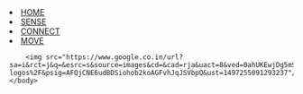<!DOCTYPE html>
<html>
    <head>
        <title>Your Partner in Smart Solutions.</title>
    </head>
    <link rel="stylesheet" href="https://www.w3schools.com/w3css/4/w3.css">
    <link href="/style.css" type="txt/css" rel="stylesheet">
    <body>
     <div   >
  <li id="taskbar">
      <a href="#">HOME</a>
  </li>
  <li id="taskbar">
 <a href="#">SENSE</a>
  </li>
<li id="taskbar">
    <a href="#">CONNECT</a>
</li>
<li id="taskbar">
    <a href="#">MOVE</a>
</li>

</div>
   
        
        <img src="https://www.google.co.in/url?sa=i&rct=j&q=&esrc=s&source=images&cd=&cad=rja&uact=8&ved=0ahUKEwjDg5mSrLXUAhVBLY8KHcWLAvgQjRwIBw&url=https%3A%2F%2Fwww.pinterest.com%2Fwendyspies%2Fshort-logos%2F&psig=AFQjCNE6udBDSiohob2koAGFvhJqJSVbpQ&ust=1497255091293237"/>
    </body>
</html>
